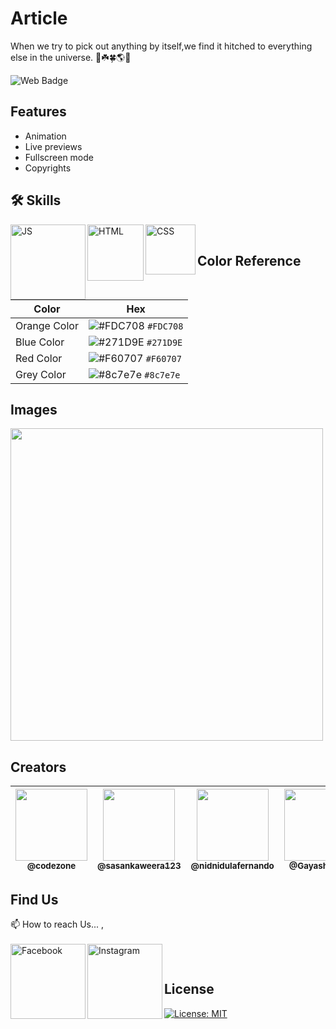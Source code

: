 # Article

When we try to pick out anything by itself,we find it hitched to everything else in the universe. 🌱☘️🍀🌎🍃

![Web Badge](https://img.shields.io/badge/DBroCode-web-orange.svg)

## Features

- Animation
- Live previews
- Fullscreen mode
- Copyrights

## 🛠 Skills

<img align="left" alt="JS" width="120px" src="https://img.shields.io/badge/JavaScript-323330?style=for-the-badge&logo=javascript&logoColor=F7DF1E" />
<img align="left" alt="HTML" width="90px" src="https://img.shields.io/badge/HTML5-E34F26?style=for-the-badge&logo=html5&logoColor=white" />
<img align="left" alt="CSS" width="80px" src="https://img.shields.io/badge/CSS3-1572B6?style=for-the-badge&logo=css3&logoColor=white" />

</br>

## Color Reference

| Color        | Hex                                                                    |
| ------------ | ---------------------------------------------------------------------- |
| Orange Color | ![#FDC708](https://via.placeholder.com/15/FDC708/FDC708.png) `#FDC708` |
| Blue Color   | ![#271D9E](https://via.placeholder.com/15/271D9E/271D9E.png) `#271D9E` |
| Red Color    | ![#F60707](https://via.placeholder.com/15/F60707/F60707.png) `#F60707` |
| Grey Color   | ![#8c7e7e](https://via.placeholder.com/15/8c7e7e/8c7e7e.png) `#8c7e7e` |

## Images

<img width="500px" src="https://github.com/CodeZoneTech/DBroCode/blob/main/Design%2007/IMG/img.png">

## Creators

| [<img src="https://github.com/CodeZoneTech.png?size=250" width="115"><br><sub>@codezone</sub>](https://github.com/CodeZoneTech) | [<img  src="https://github.com/sasankaweera123.png?size=115" width="115"><br><sub>@sasankaweera123</sub>](https://github.com/sasankaweera123) | [<img  src="https://github.com/nidnidulafernando.png?size=115" width="115"><br><sub>@nidnidulafernando</sub>](https://github.com/nidnidulafernando) | [<img src="https://github.com/Gayashani00.png?size=250" width="115"><br><sub>@Gayashani00</sub>](https://github.com/Gayashani00) |
| :-----------------------------------------------------------------------------------------------------------------------------: | :-------------------------------------------------------------------------------------------------------------------------------------------: | :-------------------------------------------------------------------------------------------------------------------------------------------------: | :------------------------------------------------------------------------------------------------------------------------------: |

## Find Us

📫 How to reach Us... , </br></br>
<a href="https://www.facebook.com/CodeZone-107084475018756/">
<img align="left" alt="Facebook" width="120px" src="https://img.shields.io/badge/Facebook-1877F2?style=for-the-badge&logo=facebook&logoColor=white" />
</a>
<a href="https://www.instagram.com/d_bro_code/">
<img align="left" alt="Instagram" width="120px" src="https://img.shields.io/badge/Instagram-E4405F?style=for-the-badge&logo=instagram&logoColor=white" />
</a>

</br>

## License

[![License: MIT](https://img.shields.io/badge/License-MIT-yellow.svg)](https://opensource.org/licenses/MIT)
